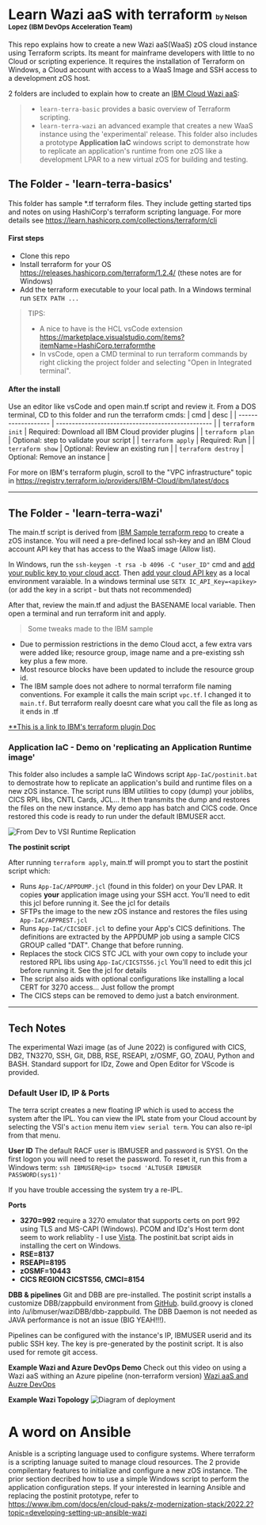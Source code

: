# Learn Wazi aaS with terraform  <span style="font-size:small"> by Nelson Lopez (IBM DevOps Acceleration Team) </span>
This repo explains how to create a new Wazi aaS(WaaS) zOS cloud instance using Terraform scripts. Its meant for mainframe developers with little to no Cloud or scripting experience. It requires the installation of Terraform on Windows, a Cloud account with access to a WaaS Image and SSH access to a development zOS host. 


2 folders are included to explain how to create an [IBM Cloud Wazi aaS](https://www.ibm.com/cloud/wazi-as-a-service):
> - `learn-terra-basic` provides a basic overview of Terraform scripting. 
> - `learn-terra-wazi` an advanced example that creates a new WaaS instance using the 'experimental' release.  This folder also includes a prototype **Application IaC** windows script to demonstrate how to replicate an application's runtime from one zOS like a development LPAR to a new virtual zOS for building and testing. 


## The Folder - 'learn-terra-basics'
This folder has sample *.tf terraform files.  They include getting started tips and notes on using HashiCorp's terraform scripting language. For more details see https://learn.hashicorp.com/collections/terraform/cli
&nbsp;

#### First steps 
- Clone this repo 
- Install terraform for your OS https://releases.hashicorp.com/terraform/1.2.4/  (these notes are for Windows) 
- Add the terraform executable to your local path.  In a Windows terminal run `SETX PATH ...`


>TIPS: 
   >+ A nice to have is the HCL vsCode extension https://marketplace.visualstudio.com/items?itemName=HashiCorp.terraformthe 
   >+ In vsCode, open a CMD terminal to run terraform commands by right clicking the project folder and selecting "Open in Integrated terminal". 

#### After the install
Use an editor like vsCode and open main.tf script and review it.  From a DOS terminal, CD to this folder and run the terraform cmds:
| cmd                 | desc                                              |
| ------------------- | ------------------------------------------------- |
| `terraform init`    | Required: Download all IBM Cloud provider plugins |
| `terraform plan`    | Optional: step to validate your script            |
| `terraform apply`   | Required: Run                                     |
| `terraform show`    | Optional: Review an existing run                  |
| `terraform destroy` | Optional: Remove an instance                      |


For more on IBM's terraform plugin, scroll to the "VPC infrastructure" topic in https://registry.terraform.io/providers/IBM-Cloud/ibm/latest/docs

---


## The Folder - 'learn-terra-wazi'
The main.tf script is derived from [IBM Sample terraform repo](https://cloud.ibm.com/docs/ibm-cloud-provider-for-terraform?topic=ibm-cloud-provider-for-terraform-sample_vpc_config) to create a zOS instance. You will need a pre-defined local ssh-key and an IBM Cloud account API key that has access to the WaaS image (Allow list). 

In Windows, run the `ssh-keygen -t rsa -b 4096 -C "user_ID"` cmd and [add your public key to your cloud acct](https://cloud.ibm.com/docs/vpc?topic=vpc-ssh-keys). Then [add your cloud API key](https://www.ibm.com/docs/en/app-connect/containers_cd?topic=servers-creating-cloud-api-key) as a local environment varaiable. In a windows terminal use `SETX IC_API_Key=<apikey>` (or add the key in a script - but thats not recommended)


After that, review the main.tf and adjust the BASENAME local variable. Then open a terminal and run terraform init and apply.  

> Some tweaks made to the IBM sample
+ Due to permission restrictions in the demo Cloud acct, a few extra vars were added  like; resource group, image name and a pre-existing ssh key plus a few more.  
+ Most resource blocks have been updated to include the resource group id.
+ The IBM sample does not adhere to normal terraform file naming conventions. For example it calls the main script `vpc.tf`.  I changed it to `main.tf`.  But terraform really doesnt care what you call the file as long as it ends in .tf 

[**This is a link to IBM's terraform plugin Doc](https://cloud.ibm.com/docs/ibm-cloud-provider-for-terraform?topic=ibm-cloud-provider-for-terraform-provider-template#code-snippets)



### Application IaC - Demo on 'replicating an Application Runtime image' 
This folder also includes a sample IaC Windows script `App-IaC/postinit.bat` to demostrate how to replicate an application's build and runtime files on a new zOS instance. The script runs IBM utilities to copy (dump) your joblibs, CICS RPL libs, CNTL Cards, JCL...  It then transmits the dump and restores the files on the new instance.  My demo app has batch and CICS code. Once restored this code is ready to run under the default IBMUSER acct. 

![From Dev to VSI Runtime Replication](App_IaC.png)

**The postinit script**


   After running `terraform apply`, main.tf will prompt you to start the postinit script which:
   -  Runs `App-IaC/APPDUMP.jcl` (found in this folder) on your Dev LPAR. It copies __your__ application image using your SSH acct. You'll need to edit this jcl before running it.  See the jcl for details
   - SFTPs the image to the new zOS instance and restores the files using `App-IaC/APPREST.jcl`
   - Runs `App-IaC/CICSDEF.jcl` to define your App's CICS definitions. The definitions are extracted by the APPDUMP job using a sample CICS GROUP called "DAT". Change that before running. 
   - Replaces the stock CICS STC JCL with your own copy to include your restored RPL libs using `App-IaC/CICSTS56.jcl`   You'll need to edit this jcl before running it.  See the jcl for details
   - The script also aids with optional configurations like installing a local CERT for 3270 access... Just follow the prompt 
   - The CICS steps can be removed to demo just a batch environment. 
&nbsp;
   
---


## Tech Notes 
The experimental Wazi image (as of June 2022) is configured with CICS, DB2, TN3270, SSH, Git, DBB, RSE, RSEAPI, z/OSMF, GO, ZOAU, Python and BASH. Standard support for IDz, Zowe and Open Editor for VScode  is provided. 


### Default User ID, IP & Ports
The terra script creates a new floating IP which is used to access the system after the IPL. You can view the IPL state from your Cloud account by selecting the VSI's `action` menu item `view serial term`.  You can also re-ipl from that menu. 

**User ID**
The default RACF user is IBMUSER and password is SYS1. On the first logon you will need to reset the password. To reset it, run this from a Windows term:
 ` ssh IBMUSER@<ip> tsocmd 'ALTUSER IBMUSER PASSWORD(sys1)' `

If you have trouble accessing the system try a re-IPL.  

**Ports**
- **3270=992** require a 3270 emulator that supports certs on port 992 using TLS and MS-CAPI (Windows). PCOM and IDz's Host term dont seem to work reliablity - I use [Vista](https://www.tombrennansoftware.com/).   The postinit.bat script aids in installing the cert on Windows.
- **RSE=8137**
- **RSEAPI=8195**
- **zOSMF=10443** 
- **CICS REGION CICSTS56, CMCI=8154**

**DBB & pipelines**
Git and DBB are pre-installed. The postinit script installs a customize DBB/zappbuild environment from [GitHub](https://github.com/nlopez1-ibm/waziDBB). build.groovy is cloned into /u/ibmuser/waziDBB/dbb-zappbuild.  The DBB Daemon is not needed as JAVA performance is not an issue (BIG YEAH!!!). 

Pipelines can be configured with the instance's IP, IBMUSER userid and its public SSH key.  The key is pre-generated by the postinit script.  It is also used for remote git access.  

**Example Wazi and Azure DevOps Demo**
Check out this video on using a Wazi aaS withing an Azure pipeline (non-terraform version)
[Wazi aaS and Auzre DevOps](https://youtu.be/rnZdlSHh_-4)

**Example Wazi Topology**
![Diagram of deployment](vpc-gen2-example.png)


# A word on Ansible  
Anisble is a scripting language used to configure systems. Where terraform is a scripting lanuage suited to manage cloud resources. The 2 provide compilentary features to initialize and configure a new zOS instance. The prior section decribed how to use a simple Windows script to perform the application configuration steps.  If your interested in learning Ansible and replacing the postinit prototype, refer to https://www.ibm.com/docs/en/cloud-paks/z-modernization-stack/2022.2?topic=developing-setting-up-ansible-wazi 


